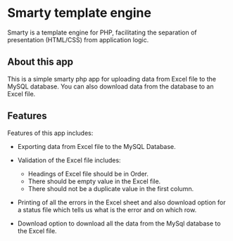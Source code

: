 # Smarty template engine
Smarty is a template engine for PHP, facilitating the separation of presentation (HTML/CSS) from application logic. 

## About this app
This is a simple smarty php app for uploading data from Excel file to the MySQL database. You can also download data from the database to an Excel file.

## Features
Features of this app includes: 
* Exporting data from Excel file to the MySQL Database.
* Validation of the Excel file includes: 
    * Headings of Excel file should be in Order.
    * There should be empty value in the Excel file.
    * There should not be a duplicate value in the first column.

* Printing of all the errors in the Excel sheet and also download option for a status file which tells us what is the error and on which row.
* Download option to download all the data from the MySql database to the Excel file.

